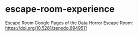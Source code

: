 # escape-room-experience
Escape Room Google Pages of the Data Horror Escape Room: https://doi.org/10.5281/zenodo.6949511
